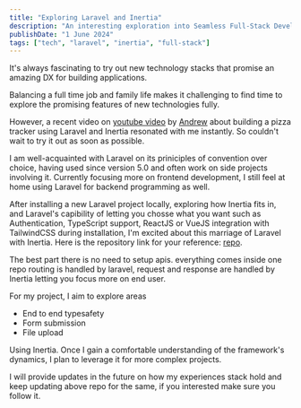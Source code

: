 ```yaml
---
title: "Exploring Laravel and Inertia"
description: "An interesting exploration into Seamless Full-Stack Development"
publishDate: "1 June 2024"
tags: ["tech", "laravel", "inertia", "full-stack"]
---
```


It's always fascinating to try out new technology stacks that promise an amazing DX for building applications.

Balancing a full time job and family life makes it challenging to find time to explore the promising features of new technologies fully.

However, a recent video on [youtube video](https://www.youtube.com/watch?v=hWFP9DeB7KA) by [Andrew](https://x.com/aschmelyun) about building a pizza tracker using Laravel and Inertia resonated with me instantly. So couldn't wait to try it out as soon as possible.

I am well-acquainted with Laravel on its priniciples of convention over choice, having used since version 5.0 and often work on side projects involving it. Currently focusing more on frontend development, I still feel at home using Laravel for backend programming as well.

After installing a new Laravel project locally, exploring how Inertia fits in, and Laravel's capibility of letting you chosse what you want such as Authentication, TypeScript support, ReactJS or VueJS integration with TailwindCSS during installation, I'm excited about this marriage of Laravel with Inertia. Here is the repository link for your reference: [repo](https://github.com/mannan1202/inertia-blog).

The best part there is no need to setup apis. everything comes inside one repo routing is handled by laravel, request and response are handled by Inertia letting you focus more on end user.

For my project, I aim to explore areas

- End to end typesafety
- Form submission
- File upload

Using Inertia. Once I gain a comfortable understanding of the framework's dynamics, I plan to leverage it for more complex projects.

I will provide updates in the future on how my experiences stack hold and keep updating above repo for the same, if you interested make sure you follow it.
